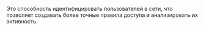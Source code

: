 Это способность идентифицировать пользователей в сети, что позволяет создавать более точные правила доступа и анализировать их активность.